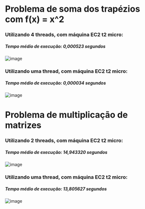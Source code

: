 # Problema de soma dos trapézios com f(x) = x^2
### Utilizando 4 threads, com máquina EC2 t2 micro:
##### Tempo médio de execução: 0,000523 segundos
![image](https://github.com/Sonzzini/Paralelamente-Sinistros/assets/84687052/d321ddaf-8ad1-46f0-847f-38d379113a0d)
### Utilizando uma thread, com máquina EC2 t2 micro:
##### Tempo médio de execução: 0,000034 segundos
![image](https://github.com/Sonzzini/Paralelamente-Sinistros/assets/84687052/eceb8ac9-dec8-45af-a626-d0b43046b025)


# Problema de multiplicação de matrizes
### Utilizando 2 threads, com máquina EC2 t2 micro:
##### Tempo médio de execução: 14,943320 segundos
![image](https://github.com/Sonzzini/Paralelamente-Sinistros/assets/84687052/31b11473-86f5-42d9-b676-b3b6d6840794)
### Utilizando uma thread, com máquina EC2 t2 micro:
##### Tempo médio de execução: 13,805627 segundos
![image](https://github.com/Sonzzini/Paralelamente-Sinistros/assets/84687052/a139e18d-af7e-4f27-b8d8-da68d591938c)
